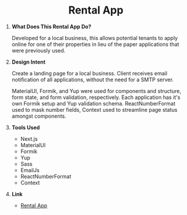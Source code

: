 <h1 align="center">
  Rental App
</h1>

1.  **What Does This Rental App Do?**

    Developed for a local business, this allows potential tenants to apply online for one of their properties in lieu of the paper applications that were previously used.

2.  **Design Intent**

    Create a landing page for a local business. Client receives email notification of all applications, without the need for a SMTP server.

    MaterialUI, Formik, and Yup were used for components and structure, form state, and form validation, respectively. Each application has it's own Formik setup and Yup validation schema. ReactNumberFormat used to mask number fields, Context used to streamline page status amongst components.

3.  **Tools Used**

    - Next.js
    - MaterialUI
    - Formik
    - Yup
    - Sass
    - EmailJs
    - ReactNumberFormat
    - Context

4.  **Link**

    - [Rental App](https://bxd-rentals.vercel.app/)
